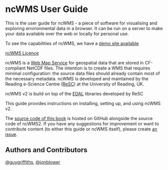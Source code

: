 # ncWMS User Guide

This is the user guide for ncWMS - a piece of software for visualising and exploring environmental data in a browser. It can be run on a server to make your data available over the web or locally for personal use.

To see the capabilities of ncWMS, we have a [demo site available](http://godiva.rdg.ac.uk/ncWMS2/Godiva3.html)

[ncWMS Licence](https://github.com/Reading-eScience-Centre/edal-java/releases/download/edal-{{edal-version}}/licence.txt)

ncWMS is a [Web Map Service](https://en.wikipedia.org/wiki/Web_Map_Service) for geospatial data that are stored in CF-compliant NetCDF files. The intention is to create a WMS that requires minimal configuration: the source data files should already contain most of the necessary metadata. ncWMS is developed and maintained by the Reading e-Science Centre ([ReSC](http://www.met.reading.ac.uk/resc/home/)) at the University of Reading, UK.

ncWMS v2 is build on top of the [EDAL](./edal_user_guide.md) libraries developed by ReSC

This guide provides instructions on installing, setting up, and using ncWMS v2.

The [source code of this book](https://github.com/Reading-eScience-Centre/edal-java/tree/master/docs) is hosted on GitHub alongside the source code of ncWMS2.  If you have any suggestions for improvement or want to contribute content (to either this guide or ncWMS itself), please create [an issue](https://github.com/Reading-eScience-Centre/edal-java/issues).

## Authors and Contributors

[@guygriffiths](https://github.com/guygriffiths), [@jonblower](https://github.com/jonblower)